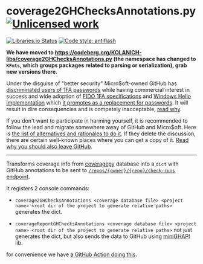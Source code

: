 coverage2GHChecksAnnotations.py [![Unlicensed work](https://raw.githubusercontent.com/unlicense/unlicense.org/master/static/favicon.png)](https://unlicense.org/)
===============
[![Libraries.io Status](https://img.shields.io/librariesio/github/KOLANICH/coverage2GHChecksAnnotations.py.svg)](https://libraries.io/github/KOLANICH/coverage2GHChecksAnnotations.py)
[![Code style: antiflash](https://img.shields.io/badge/code%20style-antiflash-FFF.svg)](https://codeberg.org/KOLANICH-tools/antiflash.py)

**We have moved to https://codeberg.org/KOLANICH-libs/coverage2GHChecksAnnotations.py (the namespace has changed to `KFmts`, which groups packages related to parsing or serialization), grab new versions there.**

Under the disguise of "better security" Micro$oft-owned GitHub has [discriminated users of 1FA passwords](https://github.blog/2023-03-09-raising-the-bar-for-software-security-github-2fa-begins-march-13/) while having commercial interest in success and wide adoption of [FIDO 1FA specifications](https://fidoalliance.org/specifications/download/) and [Windows Hello implementation](https://support.microsoft.com/en-us/windows/passkeys-in-windows-301c8944-5ea2-452b-9886-97e4d2ef4422) which [it promotes as a replacement for passwords](https://github.blog/2023-07-12-introducing-passwordless-authentication-on-github-com/). It will result in dire consequencies and is competely inacceptable, [read why](https://codeberg.org/KOLANICH/Fuck-GuanTEEnomo).

If you don't want to participate in harming yourself, it is recommended to follow the lead and migrate somewhere away of GitHub and Micro$oft. Here is [the list of alternatives and rationales to do it](https://github.com/orgs/community/discussions/49869). If they delete the discussion, there are certain well-known places where you can get a copy of it. [Read why you should also leave GitHub](https://codeberg.org/KOLANICH/Fuck-GuanTEEnomo).

---

Transforms coverage info from [coveragepy](https://github.com/nedbat/coveragepy) database into a `dict` with GitHub annotations to be sent to [`/repos/{owner}/{repo}/check-runs` endpoint](https://docs.github.com/en/free-pro-team@latest/rest/reference/checks#create-a-check-run).

It registers 2 console commands:

* `coverage2GHChecksAnnotations <coverage database file> <project name> <root dir of the project to generate relative paths>` generates the dict.

* `coverageReportGHChecksAnnotations <coverage database file> <project name> <root dir of the project to generate relative paths>` not just generates the dict, but also sends the data to GitHub using [miniGHAPI](https://codeberg.org/KOLANICH-libs/miniGHAPI.py) lib.

for convenience we have [a GitHub Action doing this](https://codeberg.org/KOLANICH-GHActions/coveragepyReport).
